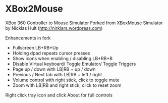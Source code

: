 XBox2Mouse
===================

XBox 360 Controller to Mouse Simulator
Forked from XBoxMouse Simulator by Nicklas Hult (http://nirklars.wordpress.com)

Enhancements in fork
* Fullscreen LB+RB+Up
* Holding dpad repeats cursor presses
* Show icons when enabling / disabling LB+RB+B
* Disable Virtual keyboard/ Toggle Emulator/ Toggle Triggers
* Page up / down with LB|RB + up / down
* Previous / Next tab with LB|RB + left / right
* Volume control with right stick, click to toggle mute
* Zoom with LB|RB and right stick, click to reset zoom

Right click tray icon and click About for full controls
